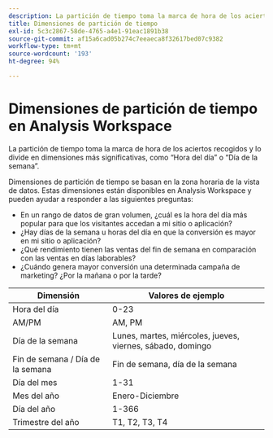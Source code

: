 ```yaml
---
description: La partición de tiempo toma la marca de hora de los aciertos recogidos y lo divide en dimensiones más significativas, como “Hora del día” o “Día de la semana”.
title: Dimensiones de partición de tiempo
exl-id: 5c3c2867-58de-4765-a4e1-91eac1891b38
source-git-commit: af15a6cad05b274c7eeaeca8f32617bed07c9382
workflow-type: tm+mt
source-wordcount: '193'
ht-degree: 94%

---
```


# Dimensiones de partición de tiempo en Analysis Workspace

La partición de tiempo toma la marca de hora de los aciertos recogidos y lo divide en dimensiones más significativas, como “Hora del día” o “Día de la semana”.

Dimensiones de partición de tiempo se basan en la zona horaria de la vista de datos. Estas dimensiones están disponibles en Analysis Workspace y pueden ayudar a responder a las siguientes preguntas:

* En un rango de datos de gran volumen, ¿cuál es la hora del día más popular para que los visitantes accedan a mi sitio o aplicación?
* ¿Hay días de la semana u horas del día en que la conversión es mayor en mi sitio o aplicación?
* ¿Qué rendimiento tienen las ventas del fin de semana en comparación con las ventas en días laborables?
* ¿Cuándo genera mayor conversión una determinada campaña de marketing? ¿Por la mañana o por la tarde?

| Dimensión | Valores de ejemplo |
|--- |--- |
| Hora del día | 0-23 |
| AM/PM | AM, PM |
| Día de la semana | Lunes, martes, miércoles, jueves, viernes, sábado, domingo |
| Fin de semana / Día de la semana | Fin de semana, día de la semana |
| Día del mes | 1-31 |
| Mes del año | Enero-Diciembre |
| Día del año | 1-366 |
| Trimestre del año | T1, T2, T3, T4 |
